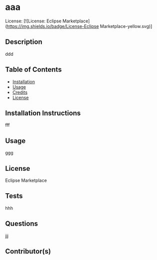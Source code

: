 
# aaa

License: [![License: Eclipse Marketplace](https://img.shields.io/badge/License-Eclipse Marketplace-yellow.svg)]

## Description

ddd

## Table of Contents

* [Installation](#installation)
* [Usage](#usage)
* [Credits](#credits)
* [License](#license)

## Installation Instructions

fff

## Usage

ggg

## License

Eclipse Marketplace

## Tests

hhh

## Questions

jjj

## Contributor(s)



